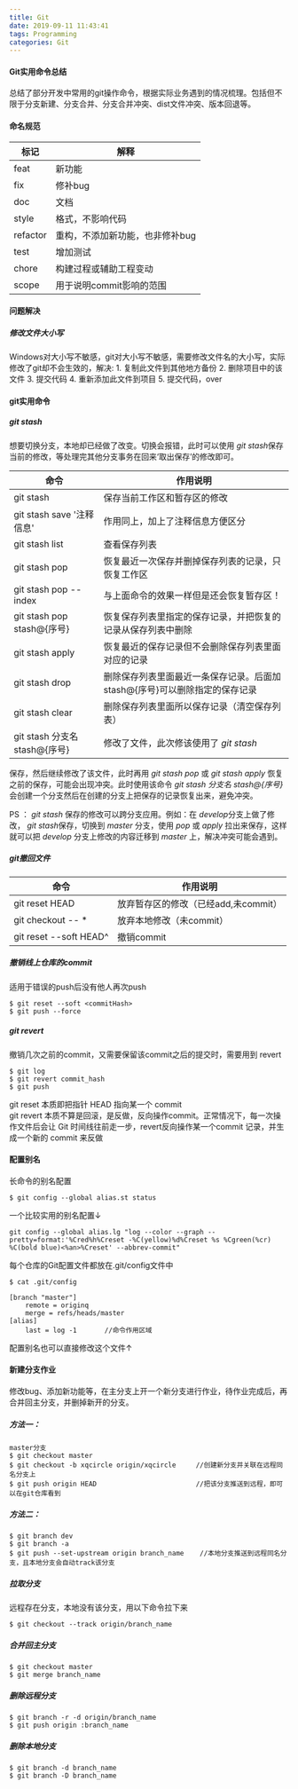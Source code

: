 ```yaml
---
title: Git 
date: 2019-09-11 11:43:41
tags: Programming
categories: Git 
---
```


#### Git实用命令总结
总结了部分开发中常用的git操作命令，根据实际业务遇到的情况梳理。包括但不限于分支新建、分支合并、分支合并冲突、dist文件冲突、版本回退等。  
####  命名规范
| 标记   |  解释  |
| ---- | ----  |
| feat  | 新功能  |  
| fix   | 修补bug |  
| doc  | 文档    |  
| style | 格式，不影响代码 |  
| refactor | 重构，不添加新功能，也非修补bug |  
| test  | 增加测试 |  
| chore | 构建过程或辅助工程变动 |  
| scope | 用于说明commit影响的范围 |

#### 问题解决

##### 修改文件大小写
Windows对大小写不敏感，git对大小写不敏感，需要修改文件名的大小写，实际修改了git却不会生效的，解决:
    1. 复制此文件到其他地方备份
    2. 删除项目中的该文件
    3. 提交代码
    4. 重新添加此文件到项目
    5. 提交代码，over

#### git实用命令
##### git stash
想要切换分支，本地却已经做了改变。切换会报错，此时可以使用 *git stash*保存当前的修改，等处理完其他分支事务在回来‘取出保存’的修改即可。  

| 命令   |  作用说明  |
| ---- | ---- | 
| git stash | 保存当前工作区和暂存区的修改 |
| git stash save '注释信息' | 作用同上，加上了注释信息方便区分 |
| git stash list | 查看保存列表 |
| git stash pop  | 恢复最近一次保存并删掉保存列表的记录，只恢复工作区 |
| git stash pop --index | 与上面命令的效果一样但是还会恢复暂存区！ |
| git stash pop stash@{序号} | 恢复保存列表里指定的保存记录，并把恢复的记录从保存列表中删除 |
| git stash apply | 恢复最近的保存记录但不会删除保存列表里面对应的记录 |
| git stash drop | 删除保存列表里面最近一条保存记录。后面加 stash@{序号}可以删除指定的保存记录 |
| git stash clear | 删除保存列表里面所以保存记录（清空保存列表）|
| git stash 分支名 stash@{序号} | 修改了文件，此次修该使用了 *git stash* |  

保存，然后继续修改了该文件，此时再用 *git stash pop* 或 *git stash apply* 恢复之前的保存，可能会出现冲突。此时使用该命令 *git stash 分支名 stash@{序号}* 会创建一个分支然后在创建的分支上把保存的记录恢复出来，避免冲突。

PS ： *git stash* 保存的修改可以跨分支应用。例如：在 *develop*分支上做了修改， *git stash*保存，切换到 *master* 分支，使用 *pop* 或 *apply* 拉出来保存，这样就可以把 *develop* 分支上修改的内容迁移到 *master* 上，解决冲突可能会遇到。  

##### git撤回文件


| 命令 | 作用说明 |
| ---- | ---- |
| git reset HEAD | 放弃暂存区的修改（已经add,未commit） |
| git checkout -- * | 放弃本地修改（未commit） |
| git reset --soft HEAD^ | 撤销commit |


##### 撤销线上仓库的commit
适用于错误的push后没有他人再次push
```
$ git reset --soft <commitHash>
$ git push --force 
```
##### git revert
撤销几次之前的commit，又需要保留该commit之后的提交时，需要用到 revert
```
$ git log 
$ git revert commit_hash
$ git push 
```
git reset 本质即把指针 HEAD 指向某一个 commit   
git revert 本质不算是回滚，是反做，反向操作commit。正常情况下，每一次操作文件后会让 Git 时间线往前走一步，revert反向操作某一个commit 记录，并生成一个新的  commit 来反做   

#### 配置别名 

长命令的别名配置
```
$ git config --global alias.st status
```
一个比较实用的别名配置↓  
```
git config --global alias.lg "log --color --graph --pretty=format:'%Cred%h%Creset -%C(yellow)%d%Creset %s %Cgreen(%cr) %C(bold blue)<%an>%Creset' --abbrev-commit"
```
每个仓库的Git配置文件都放在.git/config文件中
```
$ cat .git/config 
```
```
[branch "master"]
    remote = originq
    merge = refs/heads/master
[alias]
    last = log -1       //命令作用区域
```
配置别名也可以直接修改这个文件↑

#### 新建分支作业  
修改bug、添加新功能等，在主分支上开一个新分支进行作业，待作业完成后，再合并回主分支，并删掉新开的分支。  
##### 方法一：  
```
master分支
$ git checkout master 
$ git checkout -b xqcircle origin/xqcircle     //创建新分支并关联在远程同名分支上
$ git push origin HEAD                         //把该分支推送到远程，即可以在git仓库看到
```
##### 方法二：  
```
$ git branch dev 
$ git branch -a
$ git push --set-upstream origin branch_name    //本地分支推送到远程同名分支，且本地分支会自动track该分支
```
##### 拉取分支
远程存在分支，本地没有该分支，用以下命令拉下来
```
$ git checkout --track origin/branch_name 
```
##### 合并回主分支
```
$ git checkout master
$ git merge branch_name
```
##### 删除远程分支
```
$ git branch -r -d origin/branch_name          
$ git push origin :branch_name
```
##### 删除本地分支
```
$ git branch -d branch_name
$ git branch -D branch_name
```